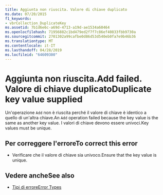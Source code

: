 ```yaml
---
title: Aggiunta non riuscita. Valore di chiave duplicato
ms.date: 07/20/2015
f1_keywords:
- vbrCollection_DuplicateKey
ms.assetid: 7b1d6e6c-a69d-4713-a19d-ae1534a60464
ms.openlocfilehash: 71956882c1bd479ed2f7f7c86ef40833fbb9730a
ms.sourcegitcommit: 2701302a99cafbe0d86d53d540eb0fa7e9b46b36
ms.translationtype: MT
ms.contentlocale: it-IT
ms.lasthandoff: 04/28/2019
ms.locfileid: "64609300"
---
```

# <a name="add-failed-duplicate-key-value-supplied"></a><span data-ttu-id="e4538-103">Aggiunta non riuscita.</span><span class="sxs-lookup"><span data-stu-id="e4538-103">Add failed.</span></span> <span data-ttu-id="e4538-104">Valore di chiave duplicato</span><span class="sxs-lookup"><span data-stu-id="e4538-104">Duplicate key value supplied</span></span>
<span data-ttu-id="e4538-105">Un'operazione `Add` non è riuscita perché il valore di chiave è identico a quello di un'altra chiave.</span><span class="sxs-lookup"><span data-stu-id="e4538-105">An `Add` operation failed because the key value is the same as another key value.</span></span> <span data-ttu-id="e4538-106">I valori di chiave devono essere univoci.</span><span class="sxs-lookup"><span data-stu-id="e4538-106">Key values must be unique.</span></span>  
  
## <a name="to-correct-this-error"></a><span data-ttu-id="e4538-107">Per correggere l'errore</span><span class="sxs-lookup"><span data-stu-id="e4538-107">To correct this error</span></span>  
  
- <span data-ttu-id="e4538-108">Verificare che il valore di chiave sia univoco.</span><span class="sxs-lookup"><span data-stu-id="e4538-108">Ensure that the key value is unique.</span></span>  
  
## <a name="see-also"></a><span data-ttu-id="e4538-109">Vedere anche</span><span class="sxs-lookup"><span data-stu-id="e4538-109">See also</span></span>

- [<span data-ttu-id="e4538-110">Tipi di errore</span><span class="sxs-lookup"><span data-stu-id="e4538-110">Error Types</span></span>](../../visual-basic/programming-guide/language-features/error-types.md)

